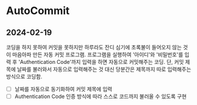 # AutoCommit

## 2024-02-19
코딩을 하지 못하여 커밋을 못하지만 하루라도 잔디 심기에 초록불이 들어오지 않는 것이 마음아파 만든 자동 커밋 프로그램.
프로그램을 실행하여 '아이디'와 '비밀번호'를 입력 후 'Authentication Code'까지 입력을 하면 자동으로 커밋해주는 코딩.
단, 커밋 제목에 날짜를 불러와서 자동으로 입력해주는 것 대신 당분간은 제목까지 따로 입력해주는 방식으로 코딩함.

- [ ] 날짜를 자동으로 동기화하여 커밋 제목에 입력
- [ ] Authentication Code 인증 방식에 따라 스스로 코드까지 불러올 수 있도록 구현 
